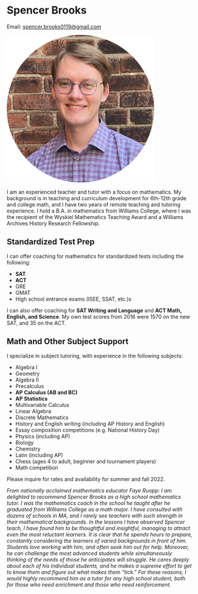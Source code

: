 # Spencer Brooks

Email: [spencer.brooks0119@gmail.com](mailto:spencer.brooks0119@gmail.com)

![Spencer Brooks](./assets/img/spencer_brooks_portrait.png)

I am an experienced teacher and tutor with a focus on mathematics. My background is in teaching and curriculum development for 6th-12th grade and college math, and I have two years of remote teaching and tutoring experience. I hold a B.A. in mathematics from Williams College, where I was the recipient of the Wyskiel Mathematics Teaching Award and a Williams Archives History Research Fellowship.

## Standardized Test Prep
I can offer coaching for mathematics for standardized tests including the following:
- **SAT**
- **ACT**
- GRE
- GMAT
- High school entrance exams (ISEE, SSAT, etc.)s

I can also offer coaching for **SAT Writing and Language** and **ACT Math, English, and Science**. My own test scores from 2016 were 1570 on the new SAT, and 35 on the ACT.

## Math and Other Subject Support
I specialize in subject tutoring, with experience in the following subjects:
- Algebra I
- Geometry
- Algebra II
- Precalculus
- **AP Calculus (AB and BC)**
- **AP Statistics**
- Multivariable Calculus
- Linear Algebra
- Discrete Mathematics
- History and English writing (including AP History and English)
- Essay composition competitions (e.g. National History Day)
- Physics (including AP)
- Biology
- Chemistry
- Latin (including AP)
- Chess (ages 4 to adult, beginner and tournament players)
- Math competition

Please inquire for rates and availability for summer and fall 2022.

_From nationally acclaimed mathematics educator Faye Ruopp: I am delighted to recommend Spencer Brooks as a high school mathematics tutor.  I was the mathematics coach in the school he taught after he graduated from Williams College as a math major. I have consulted with dozens of schools in MA, and I rarely see teachers with such strength in their mathematical backgrounds. In the lessons I have observed Spencer teach, I have found him to be thoughtful and insightful, managing to attract even the most reluctant learners.  It is clear that he spends hours to prepare, constantly considering the learners of varied backgrounds in front of him. Students love working with him, and often seek him out for help. Moreover, he can challenge the most advanced students while simultaneously thinking of the needs of those he anticipates will struggle. He cares deeply about each of his individual students, and he makes a supreme effort to get to know them and figure out what makes them “tick.”  For these reasons, I would highly recommend him as a tutor for any high school student, both for those who need enrichment and those who need reinforcement._
